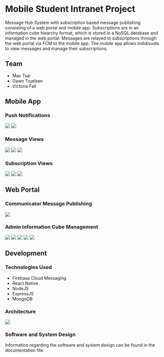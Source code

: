 # Mobile Student Intranet Project

Message Hub System with subscription based message publishing consisting of a web portal and mobile app. Subscriptions are in an information cube hiearchy format, which is stored in a NoSQL database and managed in the web portal. Messages are relayed to subscriptions through the web portal via FCM to the mobile app. The mobile app allows indidivuals to view messages and manage their subscriptions.

## Team
* Max Tsai
* Dawn Truelsen
* Victoria Fall

## Mobile App

### Push Notifications

![](images/push_notif.PNG)
![](images/push_notif_banner.PNG)

### Message Views

![](images/messages.png)
![](images/detail_messages.png)
![](images/channel_messages.png)

### Subscription Views

![](images/subs.png)
![](images/subs_expanded.png)
![](images/my_subs.png)

## Web Portal

### Communicator Message Publishing

![](images/send_msg.png)

### Admin Information Cube Management

![](images/menu.png)
![](images/add_area.png)
![](images/add_subject.png)
![](images/manage_areas.png)
![](images/manage_subjects.png)

## Development

### Technologies Used

* Firebase Cloud Messaging
* React Native
* NodeJS
* ExpressJS
* MongoDB

### Architecture

![](images/Architecture.png)

### Software and System Design

Information regarding the software and system design can be found in the documentation file:
